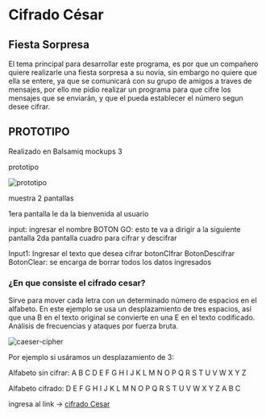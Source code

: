 ﻿# Cifrado César

## Fiesta Sorpresa

El tema principal para desarrollar este programa, es por que un compañero quiere realizarle una fiesta sorpresa a su novia, sin embargo no quiere que ella se entere, ya que se comunicará con su grupo de amigos a traves de mensajes, por ello me pidio realizar un programa para que cifre los mensajes que se enviarán, y que el pueda establecer el número segun desee cifrar.

## PROTOTIPO

Realizado en Balsamiq mockups 3

prototipo

![prototipo](https://lh3.googleusercontent.com/-S7IvcOq4MQ8/WxHOcmIvvZI/AAAAAAAAAq8/QrQTHtxFPBkt3iBwSjuVhzmGEBVk-vxNgCJoC/w530-h224-n-rw/prototipo.jpg.jpg)

muestra 2 pantallas

1era pantalla le da la bienvenida al usuario

input: ingresar el nombre
BOTON GO: esto te va a dirigir a la siguiente pantalla
2da pantalla cuadro para cifrar y descifrar

Input1: Ingresar el texto que desea cifrar
botonCIfrar
BotonDescifrar
BotonClear: se encarga de borrar todos los datos ingresados 

### ¿En que consiste el cifrado cesar?
Sirve para mover cada letra con un determinado número de espacios en el alfabeto. En este ejemplo se usa un desplazamiento de tres espacios, así que una B en el texto original se convierte en una E en el texto codificado. Análisis de frecuencias y ataques por fuerza bruta.


![caeser-cipher](http://4.bp.blogspot.com/-UakQPeRi7fw/T8g6ppT1gAI/AAAAAAAAAEg/YMZ9pj-0d_w/s1600/cifrador_cesar+copia.png)

Por ejemplo si usáramos un desplazamiento de 3:

Alfabeto sin cifrar: A B C D E F G H I J K L M N O P Q R S T U V W X Y Z

Alfabeto cifrado: D E F G H I J K L M N O P Q R S T U V W X Y Z A B C


ingresa al link -> [cifrado Cesar](https://aybaneze.github.io/lim-2018-05-bc-core-pm-cipher/src/)


